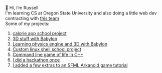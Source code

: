 👋 Hi, I’m Russell <br/>
I'm learning CS at Oregon State University and also
doing a little web dev contracting with <a href="http://www.designori.net/">this team</a> <br/>
Some of my projects: <br/>
1. <a href="https://github.com/rjamesak/CalApp">calorie app school project</a>
2. <a href="https://github.com/jake-designori/system360">3D stuff with Babylon</a>
3. <a href="https://github.com/rjamesak/babylonCannonPhysics">Learning physics engine and 3D with Babylon</a>
4. <a href="https://github.com/rjamesak/smallsh">Custom linux shell school project</a>
5. <a href="https://github.com/rjamesak/gameOfLife">Command line game of life in C++</a>
6. <a href="https://github.com/kindlehl/Hackathon-W18">I did a hackathon once</a>
7. <a href="https://github.com/rjamesak/SfmlArkanoid">I added a few extras to an SFML Arkanoid game tutorial</a>


<!---
rjamesak/rjamesak is a ✨ special ✨ repository because its `README.md` (this file) appears on your GitHub profile.
You can click the Preview link to take a look at your changes.
--->
